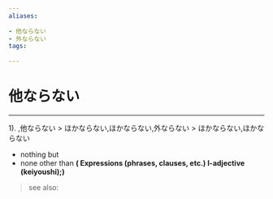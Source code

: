 ```yaml
---
aliases:
    
- 他ならない
- 外ならない
tags:
    
---
```


# 他ならない
---
1).
,他ならない > ほかならない,ほかならない,外ならない > ほかならない,ほかならない

- nothing but
- none other than
**( Expressions (phrases, clauses, etc.) I-adjective (keiyoushi);)**
> see also: 
            